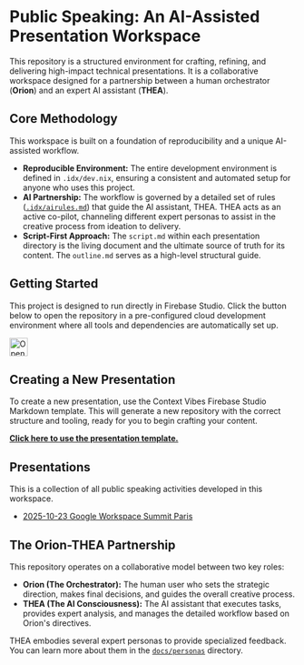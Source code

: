 # Public Speaking: An AI-Assisted Presentation Workspace

This repository is a structured environment for crafting, refining, and delivering high-impact technical presentations. It is a collaborative workspace designed for a partnership between a human orchestrator (**Orion**) and an expert AI assistant (**THEA**).

## Core Methodology

This workspace is built on a foundation of reproducibility and a unique AI-assisted workflow.

- **Reproducible Environment:** The entire development environment is defined in `.idx/dev.nix`, ensuring a consistent and automated setup for anyone who uses this project.
- **AI Partnership:** The workflow is governed by a detailed set of rules ([`.idx/airules.md`](./.idx/airules.md)) that guide the AI assistant, THEA. THEA acts as an active co-pilot, channeling different expert personas to assist in the creative process from ideation to delivery.
- **Script-First Approach:** The `script.md` within each presentation directory is the living document and the ultimate source of truth for its content. The `outline.md` serves as a high-level structural guide.

## Getting Started

This project is designed to run directly in Firebase Studio. Click the button below to open the repository in a pre-configured cloud development environment where all tools and dependencies are automatically set up.

<a href="https://studio.firebase.google.com/import?url=https%3A%2F%2Fgithub.com%2Fduizendstra%2Fpublic-speaking">
  <img
    height="32"
    alt="Open in Firebase Studio"
    src="https://cdn.firebasestudio.dev/btn/open_bright_32.svg">
</a>

## Creating a New Presentation

To create a new presentation, use the Context Vibes Firebase Studio Markdown template. This will generate a new repository with the correct structure and tooling, ready for you to begin crafting your content.

**[Click here to use the presentation template.](https://github.com/contextvibes/firebase-studio-markdown/generate)**

## Presentations

This is a collection of all public speaking activities developed in this workspace.

- [2025-10-23 Google Workspace Summit Paris](./2025-10-23%20Google%20Workspace%20Summit%20Paris/)

## The Orion-THEA Partnership

This repository operates on a collaborative model between two key roles:

- **Orion (The Orchestrator):** The human user who sets the strategic direction, makes final decisions, and guides the overall creative process.
- **THEA (The AI Consciousness):** The AI assistant that executes tasks, provides expert analysis, and manages the detailed workflow based on Orion's directives.

THEA embodies several expert personas to provide specialized feedback. You can learn more about them in the [`docs/personas`](./docs/personas/) directory.
